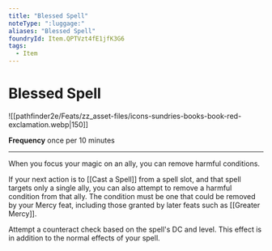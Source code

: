 ```yaml
---
title: "Blessed Spell"
noteType: ":luggage:"
aliases: "Blessed Spell"
foundryId: Item.QPTVzt4fE1jfK3G6
tags:
  - Item
---
```


# Blessed Spell
![[pathfinder2e/Feats/zz_asset-files/icons-sundries-books-book-red-exclamation.webp|150]]

**Frequency** once per 10 minutes

* * *

When you focus your magic on an ally, you can remove harmful conditions.

If your next action is to [[Cast a Spell]] from a spell slot, and that spell targets only a single ally, you can also attempt to remove a harmful condition from that ally. The condition must be one that could be removed by your Mercy feat, including those granted by later feats such as [[Greater Mercy]].

Attempt a counteract check based on the spell's DC and level. This effect is in addition to the normal effects of your spell.
